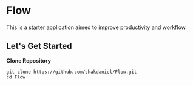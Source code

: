 Flow
===

This is a starter application aimed to improve productivity and workflow.


Let's Get Started
------

**Clone Repository**
```
git clone https://github.com/shakdaniel/Flow.git
cd Flow
```
